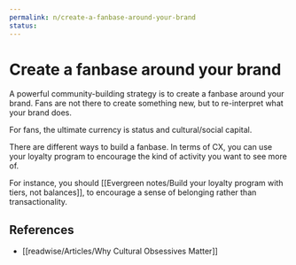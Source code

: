 ```yaml
---
permalink: n/create-a-fanbase-around-your-brand
status: 
---
```

# Create a fanbase around your brand

A powerful community-building strategy is to create a fanbase around your brand. Fans are not there to create something new, but to re-interpret what your brand does.

For fans, the ultimate currency is status and cultural/social capital.

There are different ways to build a fanbase. In terms of CX, you can use your loyalty program to encourage the kind of activity you want to see more of.

For instance, you should [[Evergreen notes/Build your loyalty program with tiers, not balances]], to encourage a sense of belonging rather than transactionality.

## References

- [[readwise/Articles/Why Cultural Obsessives Matter]]
